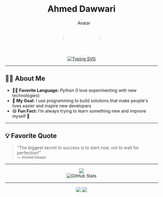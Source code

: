 <h1 align="center">Ahmed Dawwari </h1>
<div align="center">
  
  <!-- Avatar or Emoji -->
  <img src="https://avatars.githubusercontent.com/u/9919?s=200&v=4" width="120" alt="Avatar" style="border-radius: 50%;" />
  
  <br>
  <a href="https://git.io/typing-svg"><img src="https://readme-typing-svg.demolab.com?font=Fira+Code&pause=1000&color=040E13&width=435&lines=Welcome+to+my+personal+README!" alt="Typing SVG" /></a>
</div>

---

## 🧑‍💼 About Me

- 🧑‍💻 **Favorite Language:** Python (I love experimenting with new technologies)
- 🎯 **My Goal:** I use programming to build solutions that make people's lives easier and inspire new developers
- 😄 **Fun Fact:** I’m always trying to learn something new and improve myself 📖

---

## 💡 Favorite Quote

> "The biggest secret to success is to start now, not to wait for perfection!"  
> <sub>— Ahmed Dawari</sub>

---

<div align="center">
  <img src="https://readme-typing-svg.demolab.com?font=Amiri&pause=1000&color=AC6EFF&center=true&vCenter=true&width=380&lines=Welcome+to+my+coding+world;Let's+create+and+learn+together!" />
  <br>
  <img src="https://github-readme-stats.vercel.app/api?username=Ahmedyahyay&show_icons=true&theme=radical" alt="GitHub Stats" />
</div>

---

<p align="center">
  <a href="mailto:ahmedadwari@hotmail.com"><img src="https://img.shields.io/badge/Contact%20Me-Email-blue?style=for-the-badge&logo=gmail"></a>
  <a href="https://www.linkedin.com/in/ahmed-dawwari-227b05221"><img src="https://img.shields.io/badge/LinkedIn-Connect-blue?style=for-the-badge&logo=linkedin"></a>
</p>
